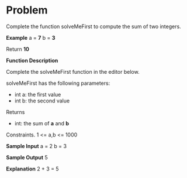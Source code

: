 # Problem

Complete the function solveMeFirst to compute the sum of two integers.

**Example**
 a = **7**
 b = **3**

Return **10**

**Function Description**

Complete the solveMeFirst function in the editor below.

solveMeFirst has the following parameters:

* int a: the first value
* int b: the second value

Returns
- int: the sum of **a** and **b** 

Constraints.
1 <= a,b <= 1000

**Sample Input**
a = 2
b = 3

**Sample Output**
5

**Explanation**
2 + 3 = 5